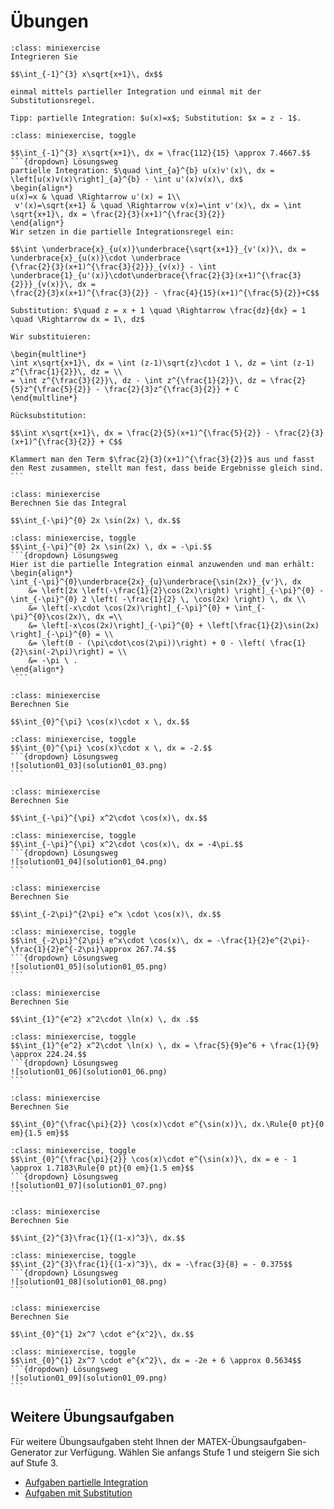 # Übungen

```{admonition} Übung 1.1
:class: miniexercise
Integrieren Sie 

$$\int_{-1}^{3} x\sqrt{x+1}\, dx$$

einmal mittels partieller Integration und einmal mit der Substitutionsregel. 

Tipp: partielle Integration: $u(x)=x$; Substitution: $x = z - 1$.
```

````{admonition} Lösung
:class: miniexercise, toggle

$$\int_{-1}^{3} x\sqrt{x+1}\, dx = \frac{112}{15} \approx 7.4667.$$
```{dropdown} Lösungsweg
partielle Integration: $\quad \int_{a}^{b} u(x)v'(x)\, dx = \left[u(x)v(x)\right]_{a}^{b} - \int u'(x)v(x)\, dx$ 
\begin{align*}
u(x)=x & \quad \Rightarrow u'(x) = 1\\
 v'(x)=\sqrt{x+1} & \quad \Rightarrow v(x)=\int v'(x)\, dx = \int \sqrt{x+1}\, dx = \frac{2}{3}(x+1)^{\frac{3}{2}} 
\end{align*}
Wir setzen in die partielle Integrationsregel ein:

$$\int \underbrace{x}_{u(x)}\underbrace{\sqrt{x+1}}_{v'(x)}\, dx = \underbrace{x}_{u(x)}\cdot \underbrace
{\frac{2}{3}(x+1)^{\frac{3}{2}}}_{v(x)} - \int \underbrace{1}_{u'(x)}\cdot\underbrace{\frac{2}{3}(x+1)^{\frac{3}{2}}}_{v(x)}\, dx =
\frac{2}{3}x(x+1)^{\frac{3}{2}} - \frac{4}{15}(x+1)^{\frac{5}{2}}+C$$

Substitution: $\quad z = x + 1 \quad \Rightarrow \frac{dz}{dx} = 1 \quad \Rightarrow dx = 1\, dz$ 

Wir substituieren:

\begin{multline*}
\int x\sqrt{x+1}\, dx = \int (z-1)\sqrt{z}\cdot 1 \, dz = \int (z-1) z^{\frac{1}{2}}\, dz = \\
= \int z^{\frac{3}{2}}\, dz - \int z^{\frac{1}{2}}\, dz = \frac{2}{5}z^{\frac{5}{2}} - \frac{2}{3}z^{\frac{3}{2}} + C 
\end{multline*}

Rücksubstitution:

$$\int x\sqrt{x+1}\, dx = \frac{2}{5}(x+1)^{\frac{5}{2}} - \frac{2}{3}(x+1)^{\frac{3}{2}} + C$$

Klammert man den Term $\frac{2}{3}(x+1)^{\frac{3}{2}}$ aus und fasst den Rest zusammen, stellt man fest, dass beide Ergebnisse gleich sind. 
```
````

```{admonition} Übung 1.2
:class: miniexercise
Berechnen Sie das Integral 

$$\int_{-\pi}^{0} 2x \sin(2x) \, dx.$$
```

````{admonition} Lösung
:class: miniexercise, toggle
$$\int_{-\pi}^{0} 2x \sin(2x) \, dx = -\pi.$$
```{dropdown} Lösungsweg
Hier ist die partielle Integration einmal anzuwenden und man erhält:
\begin{align*} 
\int_{-\pi}^{0}\underbrace{2x}_{u}\underbrace{\sin(2x)}_{v'}\, dx   
    &= \left[2x \left(-\frac{1}{2}\cos(2x)\right) \right]_{-\pi}^{0} - \int_{-\pi}^{0} 2 \left( -\frac{1}{2} \, \cos(2x) \right) \, dx \\ 
    &= \left[-x\cdot \cos(2x)\right]_{-\pi}^{0} + \int_{-\pi}^{0}\cos(2x)\, dx =\\
    &= \left[-x\cos(2x)\right]_{-\pi}^{0} + \left[\frac{1}{2}\sin(2x) \right]_{-\pi}^{0} = \\
    &= \left(0 - (\pi\cdot\cos(2\pi))\right) + 0 - \left( \frac{1}{2}\sin(-2\pi)\right) = \\ 
    &= -\pi \ . 
\end{align*} 
 ```
 ````

```{admonition} Übung 1.3
:class: miniexercise
Berechnen Sie 

$$\int_{0}^{\pi} \cos(x)\cdot x \, dx.$$
```

````{admonition} Lösung
:class: miniexercise, toggle
$$\int_{0}^{\pi} \cos(x)\cdot x \, dx = -2.$$
```{dropdown} Lösungsweg
![solution01_03](solution01_03.png)
```
````

```{admonition} Übung 1.4
:class: miniexercise
Berechnen Sie

$$\int_{-\pi}^{\pi} x^2\cdot \cos(x)\, dx.$$
```

````{admonition} Lösung
:class: miniexercise, toggle
$$\int_{-\pi}^{\pi} x^2\cdot \cos(x)\, dx = -4\pi.$$
```{dropdown} Lösungsweg
![solution01_04](solution01_04.png)
```
````

```{admonition} Übung 1.5
:class: miniexercise
Berechnen Sie

$$\int_{-2\pi}^{2\pi} e^x \cdot \cos(x)\, dx.$$
```

````{admonition} Lösung
:class: miniexercise, toggle
$$\int_{-2\pi}^{2\pi} e^x\cdot \cos(x)\, dx = -\frac{1}{2}e^{2\pi}-\frac{1}{2}e^{-2\pi}\approx 267.74.$$
```{dropdown} Lösungsweg
![solution01_05](solution01_05.png)
```
````

```{admonition} Übung 1.6
:class: miniexercise
Berechnen Sie

$$\int_{1}^{e^2} x^2\cdot \ln(x) \, dx .$$
```

````{admonition} Lösung
:class: miniexercise, toggle
$$\int_{1}^{e^2} x^2\cdot \ln(x) \, dx = \frac{5}{9}e^6 + \frac{1}{9} \approx 224.24.$$
```{dropdown} Lösungsweg
![solution01_06](solution01_06.png)
```
````

```{admonition} Übung 1.7
:class: miniexercise
Berechnen Sie

$$\int_{0}^{\frac{\pi}{2}} \cos(x)\cdot e^{\sin(x)}\, dx.\Rule{0 pt}{0 em}{1.5 em}$$
```

````{admonition} Lösung
:class: miniexercise, toggle
$$\int_{0}^{\frac{\pi}{2}} \cos(x)\cdot e^{\sin(x)}\, dx = e - 1 \approx 1.7183\Rule{0 pt}{0 em}{1.5 em}$$
```{dropdown} Lösungsweg
![solution01_07](solution01_07.png)
```
````

```{admonition} Übung 1.8
:class: miniexercise
Berechnen Sie 

$$\int_{2}^{3}\frac{1}{(1-x)^3}\, dx.$$
```

````{admonition} Lösung
:class: miniexercise, toggle
$$\int_{2}^{3}\frac{1}{(1-x)^3}\, dx = -\frac{3}{8} = - 0.375$$
```{dropdown} Lösungsweg
![solution01_08](solution01_08.png)
```
````

```{admonition} Übung 1.9
:class: miniexercise
Berechnen Sie

$$\int_{0}^{1} 2x^7 \cdot e^{x^2}\, dx.$$
```

````{admonition} Lösung
:class: miniexercise, toggle
$$\int_{0}^{1} 2x^7 \cdot e^{x^2}\, dx = -2e + 6 \approx 0.5634$$
```{dropdown} Lösungsweg
![solution01_09](solution01_09.png)
```
````

## Weitere Übungsaufgaben

 Für weitere Übungsaufgaben steht Ihnen der MATEX-Übungsaufgaben-Generator zur Verfügung. Wählen Sie anfangs Stufe 1 und steigern Sie sich auf Stufe 3.

* [Aufgaben partielle Integration](https://lx4.mint-kolleg.kit.edu/MATeX/generatorview.php?data=dmtSYUVJNWovTE04cjdDTjE2VUEvZz09)
* [Aufgaben mit Substitution](https://lx4.mint-kolleg.kit.edu/MATeX/generatorview.php?data=ZHBLcm1YaUcxRE81SStKbWhwTW1Tdz09)
